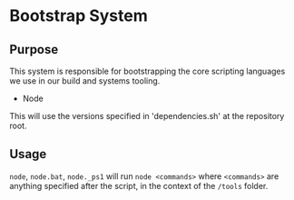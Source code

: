 # Bootstrap System

## Purpose

This system is responsible for bootstrapping the core scripting languages we use in our build and systems tooling.

- Node

This will use the versions specified in 'dependencies.sh' at the repository root.

## Usage

`node`, `node.bat`, `node._ps1` will run `node <commands>` where `<commands>` are anything specified after the script, in the context of the `/tools` folder.
